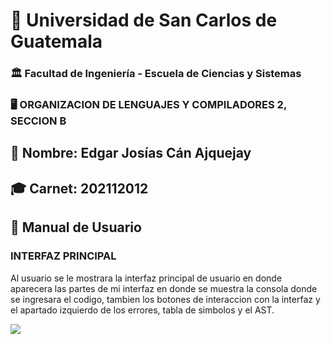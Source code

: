 # 📌 Universidad de San Carlos de Guatemala  
### 🏛 Facultad de Ingeniería - Escuela de Ciencias y Sistemas  
### 🖥 ORGANIZACION DE LENGUAJES Y COMPILADORES 2, SECCION B

## 👤 Nombre: **Edgar Josías Cán Ajquejay**  
## 🎓 Carnet: **202112012**  

## 🏥 **Manual de Usuario**  

### INTERFAZ PRINCIPAL
Al usuario se le mostrara la interfaz principal de usuario en donde
aparecera las partes de mi interfaz en donde se muestra la consola donde
se ingresara el codigo, tambien los botones de interaccion con la interfaz
y el apartado izquierdo de los errores, tabla de simbolos y el AST.

![](img/INICIO.jpg)
